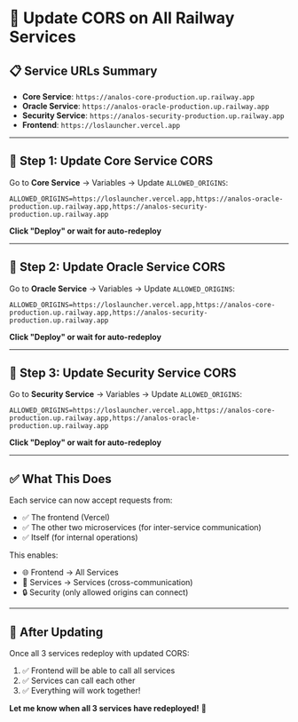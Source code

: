 # 🔄 Update CORS on All Railway Services

## 📋 Service URLs Summary
- **Core Service**: `https://analos-core-production.up.railway.app`
- **Oracle Service**: `https://analos-oracle-production.up.railway.app`
- **Security Service**: `https://analos-security-production.up.railway.app`
- **Frontend**: `https://loslauncher.vercel.app`

---

## 🎯 Step 1: Update Core Service CORS

Go to **Core Service** → Variables → Update `ALLOWED_ORIGINS`:

```
ALLOWED_ORIGINS=https://loslauncher.vercel.app,https://analos-oracle-production.up.railway.app,https://analos-security-production.up.railway.app
```

**Click "Deploy" or wait for auto-redeploy**

---

## 🎯 Step 2: Update Oracle Service CORS

Go to **Oracle Service** → Variables → Update `ALLOWED_ORIGINS`:

```
ALLOWED_ORIGINS=https://loslauncher.vercel.app,https://analos-core-production.up.railway.app,https://analos-security-production.up.railway.app
```

**Click "Deploy" or wait for auto-redeploy**

---

## 🎯 Step 3: Update Security Service CORS

Go to **Security Service** → Variables → Update `ALLOWED_ORIGINS`:

```
ALLOWED_ORIGINS=https://loslauncher.vercel.app,https://analos-core-production.up.railway.app,https://analos-oracle-production.up.railway.app
```

**Click "Deploy" or wait for auto-redeploy**

---

## ✅ What This Does

Each service can now accept requests from:
- ✅ The frontend (Vercel)
- ✅ The other two microservices (for inter-service communication)
- ✅ Itself (for internal operations)

This enables:
- 🌐 Frontend → All Services
- 🔄 Services → Services (cross-communication)
- 🔒 Security (only allowed origins can connect)

---

## 🚀 After Updating

Once all 3 services redeploy with updated CORS:
1. ✅ Frontend will be able to call all services
2. ✅ Services can call each other
3. ✅ Everything will work together!

**Let me know when all 3 services have redeployed!** 🎯

